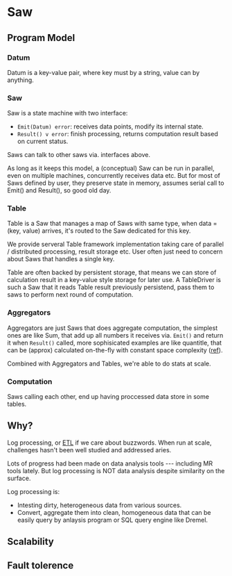 # Saw

## Program Model

### Datum

Datum is a key-value pair, where key must by a string, value can by anything.

### Saw

Saw is a state machine with two interface:

- `Emit(Datum) error`: receives data points, modify its internal state.
- `Result() v error`: finish processing, returns computation result based on current status.

Saws can talk to other saws via. interfaces above.

As long as it keeps this model, a (conceptual) Saw can be run in parallel, even on multiple machines, concurrently receives data etc. But for most of Saws defined by user, they preserve state in memory, assumes serial call to Emit() and Result(), so good old day.

### Table

Table is a Saw that manages a map of Saws with same type, when data = (key, value) arrives, it's routed to the Saw dedicated for this key.

We provide serveral Table framework implementation taking care of parallel / distributed processing, result storage etc. User often just need to concern about Saws that handles a single key.

Table are often backed by persistent storage, that means we can store of calculation result in a key-value style storage for later use. A TableDriver is such a Saw that it reads Table result previously persistend, pass them to saws to perform next round of computation.

### Aggregators

Aggregators are just Saws that does aggregate computation, the simplest ones are like Sum, that add up all numbers it receives via. `Emit()` and return it when `Result()` called, more sophisicated examples are like quantitle, that can be (approx) calculated on-the-fly with constant space complexity ([ref](http://infolab.stanford.edu/~datar/courses/cs361a/papers/quantiles.pdf)).

Combined with Aggregators and Tables, we're able to do stats at scale.

### Computation

Saws calling each other, end up having proccessed data store in some tables.

## Why?

Log processing, or [ETL](https://en.wikipedia.org/wiki/Extract,_transform,_load) if we care about buzzwords. When run at scale, challenges hasn't been well studied and addressed aries.

Lots of progress had been made on data analysis tools --- including MR tools lately. But log processing is NOT data analysis despite similarity on the surface.

Log processing is:

- Intesting dirty, heterogeneous data from various sources.
- Convert, aggregate them into clean, homogeneous data that can be easily query by anlaysis program or SQL query engine like Dremel.

## Scalability


## Fault tolerence
